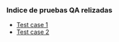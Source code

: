 ### Indice de pruebas QA relizadas

- [Test case 1](test-case-1.md)
- [Test case 2](test-case-2.md)
